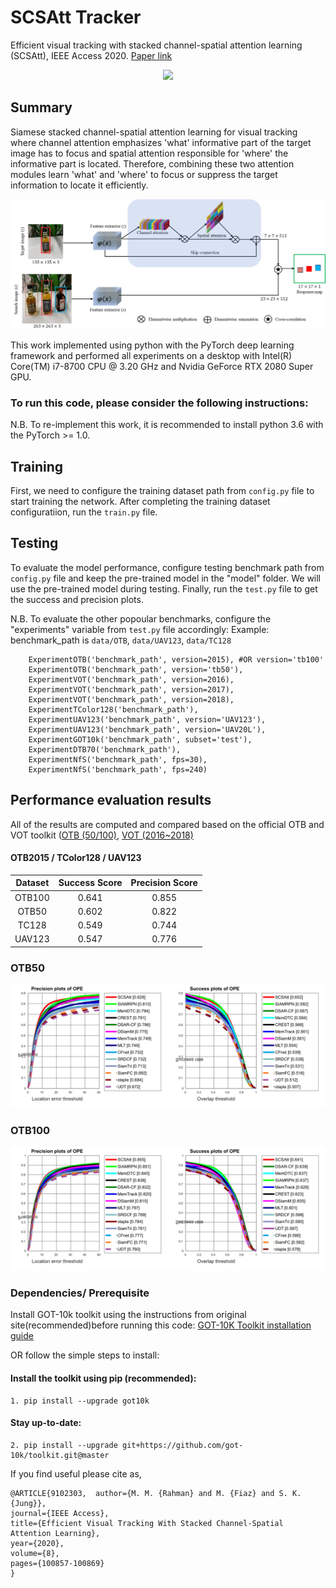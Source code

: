 # SCSAtt Tracker
Efficient visual tracking with stacked channel-spatial attention learning (SCSAtt), IEEE Access 2020.
[Paper link](https://ieeexplore.ieee.org/document/9102303/)


<p align="center">
  <img src="motorRolling-SCSAtt.gif" />
</p>

## Summary
Siamese stacked channel-spatial attention learning for visual tracking where channel attention emphasizes 'what' informative part of the target image has to focus and spatial attention responsible for 'where' the informative part is located. Therefore, combining these two attention modules learn 'what' and 'where' to focus or suppress the target information to locate it efficiently.

![example](https://github.com/maklachur/SCSAtt/blob/master/Framework.jpg)

This work implemented using python with the PyTorch deep learning framework and performed all experiments on a desktop with Intel(R) Core(TM) i7-8700 CPU @ 3.20 GHz and Nvidia GeForce RTX 2080 Super GPU.

### To run this code, please consider the following instructions:
N.B. To re-implement this work, it is recommended to install python 3.6 with the PyTorch >= 1.0.

## Training
First, we need to configure the training dataset path from `config.py` file to start training the network.
After completing the training dataset configuratiion, run the `train.py` file. 

## Testing
To evaluate the model performance, configure testing benchmark path from `config.py` file and keep the pre-trained model in the "model" folder. We will use the pre-trained model during testing.
Finally, run the `test.py` file to get the success and precision plots.

N.B. To evaluate the other popoular benchmarks, configure the "experiments" variable from `test.py` file accordingly:
Example: benchmark_path is `data/OTB`, `data/UAV123`, `data/TC128`
        
        ExperimentOTB('benchmark_path', version=2015), #OR version='tb100'
        ExperimentOTB('benchmark_path', version='tb50'),
        ExperimentVOT('benchmark_path', version=2016),
        ExperimentVOT('benchmark_path', version=2017),
        ExperimentVOT('benchmark_path', version=2018),
        ExperimentTColor128('benchmark_path'),
        ExperimentUAV123('benchmark_path', version='UAV123'),
        ExperimentUAV123('benchmark_path', version='UAV20L'),
        ExperimentGOT10k('benchmark_path', subset='test'),
        ExperimentDTB70('benchmark_path'),
        ExperimentNfS('benchmark_path', fps=30),
        ExperimentNfS('benchmark_path', fps=240)


## Performance evaluation results
All of the results are computed and compared based on the official OTB and VOT toolkit ([OTB (50/100)](http://cvlab.hanyang.ac.kr/tracker_benchmark/index.html), [VOT (2016~2018)](http://votchallenge.net) 

#### OTB2015 / TColor128 / UAV123

| Dataset       | Success Score    | Precision Score  |
|:-------------:|:----------------:|:----------------:|
| OTB100        | 0.641            | 0.855            |
| OTB50         | 0.602            | 0.822            |
| TC128         | 0.549            | 0.744            |
| UAV123        | 0.547            | 0.776            |

### OTB50
![example](https://github.com/maklachur/SCSAtt/blob/master/otb50_result.jpg)
### OTB100
![example](https://github.com/maklachur/SCSAtt/blob/master/otb100_result.jpg)

### Dependencies/ Prerequisite

Install GOT-10k toolkit using the instructions from original site(recommended)before running this code:
[GOT-10K Toolkit installation guide](https://github.com/got-10k/toolkit#installation)

OR follow the simple steps to install:
#### Install the toolkit using pip (recommended):
```
1. pip install --upgrade got10k
```
#### Stay up-to-date:

```
2. pip install --upgrade git+https://github.com/got-10k/toolkit.git@master
```
If you  find useful please cite as,
```
@ARTICLE{9102303,  author={M. M. {Rahman} and M. {Fiaz} and S. K. {Jung}},  
journal={IEEE Access},   
title={Efficient Visual Tracking With Stacked Channel-Spatial Attention Learning},   
year={2020},  
volume={8}, 
pages={100857-100869}
}
```
